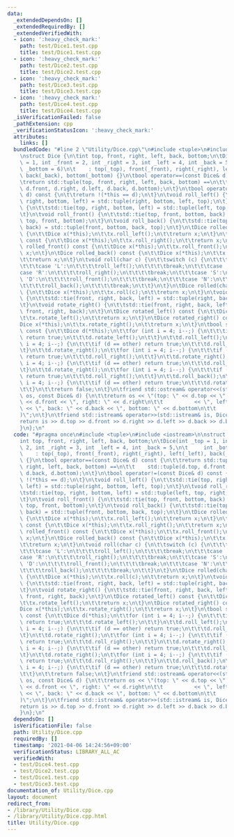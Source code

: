 ```yaml
---
data:
  _extendedDependsOn: []
  _extendedRequiredBy: []
  _extendedVerifiedWith:
  - icon: ':heavy_check_mark:'
    path: test/Dice1.test.cpp
    title: test/Dice1.test.cpp
  - icon: ':heavy_check_mark:'
    path: test/Dice2.test.cpp
    title: test/Dice2.test.cpp
  - icon: ':heavy_check_mark:'
    path: test/Dice3.test.cpp
    title: test/Dice3.test.cpp
  - icon: ':heavy_check_mark:'
    path: test/Dice4.test.cpp
    title: test/Dice4.test.cpp
  _isVerificationFailed: false
  _pathExtension: cpp
  _verificationStatusIcon: ':heavy_check_mark:'
  attributes:
    links: []
  bundledCode: "#line 2 \"Utility/Dice.cpp\"\n#include <tuple>\n#include <iostream>\n\
    \nstruct Dice {\n\tint top, front, right, left, back, bottom;\n\tDice(int _top\
    \ = 1, int _front = 2, int _right = 3, int _left = 4, int _back = 5,\n\t     int\
    \ _bottom = 6)\n\t    : top(_top), front(_front), right(_right), left(_left),\
    \ back(_back), bottom(_bottom) {}\n\tbool operator==(const Dice& d) const {\n\t\
    \treturn std::tuple(top, front, right, left, back, bottom) ==\n\t\t    std::tuple(d.top,\
    \ d.front, d.right, d.left, d.back, d.bottom);\n\t}\n\tbool operator!=(const Dice&\
    \ d) const {\n\t\treturn !(*this == d);\n\t}\n\tvoid roll_left() {\n\t\tstd::tie(top,\
    \ right, bottom, left) = std::tuple(right, bottom, left, top);\n\t}\n\tvoid roll_right()\
    \ {\n\t\tstd::tie(top, right, bottom, left) = std::tuple(left, top, right, bottom);\n\
    \t}\n\tvoid roll_front() {\n\t\tstd::tie(top, front, bottom, back) = std::tuple(back,\
    \ top, front, bottom);\n\t}\n\tvoid roll_back() {\n\t\tstd::tie(top, front, bottom,\
    \ back) = std::tuple(front, bottom, back, top);\n\t}\n\tDice rolled_left() const\
    \ {\n\t\tDice x(*this);\n\t\tx.roll_left();\n\t\treturn x;\n\t}\n\tDice rolled_right()\
    \ const {\n\t\tDice x(*this);\n\t\tx.roll_right();\n\t\treturn x;\n\t}\n\tDice\
    \ rolled_front() const {\n\t\tDice x(*this);\n\t\tx.roll_front();\n\t\treturn\
    \ x;\n\t}\n\tDice rolled_back() const {\n\t\tDice x(*this);\n\t\tx.roll_back();\n\
    \t\treturn x;\n\t}\n\tvoid roll(char c) {\n\t\tswitch (c) {\n\t\t\tcase 'W':\n\
    \t\t\tcase 'L':\n\t\t\t\troll_left();\n\t\t\t\tbreak;\n\t\t\tcase 'E':\n\t\t\t\
    case 'R':\n\t\t\t\troll_right();\n\t\t\t\tbreak;\n\t\t\tcase 'S':\n\t\t\tcase\
    \ 'D':\n\t\t\t\troll_front();\n\t\t\t\tbreak;\n\t\t\tcase 'N':\n\t\t\tcase 'U':\n\
    \t\t\t\troll_back();\n\t\t\t\tbreak;\n\t\t}\n\t}\n\tDice rolled(char c) const\
    \ {\n\t\tDice x(*this);\n\t\tx.roll(c);\n\t\treturn x;\n\t}\n\tvoid rotate_left()\
    \ {\n\t\tstd::tie(front, right, back, left) = std::tuple(right, back, left, front);\n\
    \t}\n\tvoid rotate_right() {\n\t\tstd::tie(front, right, back, left) = std::tuple(left,\
    \ front, right, back);\n\t}\n\tDice rotated_left() const {\n\t\tDice x(*this);\n\
    \t\tx.rotate_left();\n\t\treturn x;\n\t}\n\tDice rotated_right() const {\n\t\t\
    Dice x(*this);\n\t\tx.rotate_right();\n\t\treturn x;\n\t}\n\tbool same(Dice other)\
    \ const {\n\t\tDice d(*this);\n\t\tfor (int i = 4; i--;) {\n\t\t\tif (d == other)\
    \ return true;\n\t\t\td.rotate_left();\n\t\t}\n\t\td.roll_left();\n\t\tfor (int\
    \ i = 4; i--;) {\n\t\t\tif (d == other) return true;\n\t\t\td.roll_front();\n\t\
    \t}\n\t\td.rotate_right();\n\t\tfor (int i = 4; i--;) {\n\t\t\tif (d == other)\
    \ return true;\n\t\t\td.roll_right();\n\t\t}\n\t\td.rotate_right();\n\t\tfor (int\
    \ i = 4; i--;) {\n\t\t\tif (d == other) return true;\n\t\t\td.roll_front();\n\t\
    \t}\n\t\td.rotate_right();\n\t\tfor (int i = 4; i--;) {\n\t\t\tif (d == other)\
    \ return true;\n\t\t\td.roll_right();\n\t\t}\n\t\td.roll_back();\n\t\tfor (int\
    \ i = 4; i--;) {\n\t\t\tif (d == other) return true;\n\t\t\td.rotate_left();\n\
    \t\t}\n\t\treturn false;\n\t}\n\tfriend std::ostream& operator<<(std::ostream&\
    \ os, const Dice& d) {\n\t\treturn os << \"(top: \" << d.top << \", front: \"\
    \ << d.front << \", right: \" << d.right\n\t\t          << \", left: \" << d.left\
    \ << \", back: \" << d.back << \", bottom: \" << d.bottom\n\t\t          << \"\
    )\";\n\t}\n\tfriend std::istream& operator>>(std::istream& is, Dice& d) {\n\t\t\
    return is >> d.top >> d.front >> d.right >> d.left >> d.back >> d.bottom;\n\t\
    }\n};\n"
  code: "#pragma once\n#include <tuple>\n#include <iostream>\n\nstruct Dice {\n\t\
    int top, front, right, left, back, bottom;\n\tDice(int _top = 1, int _front =\
    \ 2, int _right = 3, int _left = 4, int _back = 5,\n\t     int _bottom = 6)\n\t\
    \    : top(_top), front(_front), right(_right), left(_left), back(_back), bottom(_bottom)\
    \ {}\n\tbool operator==(const Dice& d) const {\n\t\treturn std::tuple(top, front,\
    \ right, left, back, bottom) ==\n\t\t    std::tuple(d.top, d.front, d.right, d.left,\
    \ d.back, d.bottom);\n\t}\n\tbool operator!=(const Dice& d) const {\n\t\treturn\
    \ !(*this == d);\n\t}\n\tvoid roll_left() {\n\t\tstd::tie(top, right, bottom,\
    \ left) = std::tuple(right, bottom, left, top);\n\t}\n\tvoid roll_right() {\n\t\
    \tstd::tie(top, right, bottom, left) = std::tuple(left, top, right, bottom);\n\
    \t}\n\tvoid roll_front() {\n\t\tstd::tie(top, front, bottom, back) = std::tuple(back,\
    \ top, front, bottom);\n\t}\n\tvoid roll_back() {\n\t\tstd::tie(top, front, bottom,\
    \ back) = std::tuple(front, bottom, back, top);\n\t}\n\tDice rolled_left() const\
    \ {\n\t\tDice x(*this);\n\t\tx.roll_left();\n\t\treturn x;\n\t}\n\tDice rolled_right()\
    \ const {\n\t\tDice x(*this);\n\t\tx.roll_right();\n\t\treturn x;\n\t}\n\tDice\
    \ rolled_front() const {\n\t\tDice x(*this);\n\t\tx.roll_front();\n\t\treturn\
    \ x;\n\t}\n\tDice rolled_back() const {\n\t\tDice x(*this);\n\t\tx.roll_back();\n\
    \t\treturn x;\n\t}\n\tvoid roll(char c) {\n\t\tswitch (c) {\n\t\t\tcase 'W':\n\
    \t\t\tcase 'L':\n\t\t\t\troll_left();\n\t\t\t\tbreak;\n\t\t\tcase 'E':\n\t\t\t\
    case 'R':\n\t\t\t\troll_right();\n\t\t\t\tbreak;\n\t\t\tcase 'S':\n\t\t\tcase\
    \ 'D':\n\t\t\t\troll_front();\n\t\t\t\tbreak;\n\t\t\tcase 'N':\n\t\t\tcase 'U':\n\
    \t\t\t\troll_back();\n\t\t\t\tbreak;\n\t\t}\n\t}\n\tDice rolled(char c) const\
    \ {\n\t\tDice x(*this);\n\t\tx.roll(c);\n\t\treturn x;\n\t}\n\tvoid rotate_left()\
    \ {\n\t\tstd::tie(front, right, back, left) = std::tuple(right, back, left, front);\n\
    \t}\n\tvoid rotate_right() {\n\t\tstd::tie(front, right, back, left) = std::tuple(left,\
    \ front, right, back);\n\t}\n\tDice rotated_left() const {\n\t\tDice x(*this);\n\
    \t\tx.rotate_left();\n\t\treturn x;\n\t}\n\tDice rotated_right() const {\n\t\t\
    Dice x(*this);\n\t\tx.rotate_right();\n\t\treturn x;\n\t}\n\tbool same(Dice other)\
    \ const {\n\t\tDice d(*this);\n\t\tfor (int i = 4; i--;) {\n\t\t\tif (d == other)\
    \ return true;\n\t\t\td.rotate_left();\n\t\t}\n\t\td.roll_left();\n\t\tfor (int\
    \ i = 4; i--;) {\n\t\t\tif (d == other) return true;\n\t\t\td.roll_front();\n\t\
    \t}\n\t\td.rotate_right();\n\t\tfor (int i = 4; i--;) {\n\t\t\tif (d == other)\
    \ return true;\n\t\t\td.roll_right();\n\t\t}\n\t\td.rotate_right();\n\t\tfor (int\
    \ i = 4; i--;) {\n\t\t\tif (d == other) return true;\n\t\t\td.roll_front();\n\t\
    \t}\n\t\td.rotate_right();\n\t\tfor (int i = 4; i--;) {\n\t\t\tif (d == other)\
    \ return true;\n\t\t\td.roll_right();\n\t\t}\n\t\td.roll_back();\n\t\tfor (int\
    \ i = 4; i--;) {\n\t\t\tif (d == other) return true;\n\t\t\td.rotate_left();\n\
    \t\t}\n\t\treturn false;\n\t}\n\tfriend std::ostream& operator<<(std::ostream&\
    \ os, const Dice& d) {\n\t\treturn os << \"(top: \" << d.top << \", front: \"\
    \ << d.front << \", right: \" << d.right\n\t\t          << \", left: \" << d.left\
    \ << \", back: \" << d.back << \", bottom: \" << d.bottom\n\t\t          << \"\
    )\";\n\t}\n\tfriend std::istream& operator>>(std::istream& is, Dice& d) {\n\t\t\
    return is >> d.top >> d.front >> d.right >> d.left >> d.back >> d.bottom;\n\t\
    }\n};\n"
  dependsOn: []
  isVerificationFile: false
  path: Utility/Dice.cpp
  requiredBy: []
  timestamp: '2021-04-06 14:24:56+09:00'
  verificationStatus: LIBRARY_ALL_AC
  verifiedWith:
  - test/Dice4.test.cpp
  - test/Dice2.test.cpp
  - test/Dice1.test.cpp
  - test/Dice3.test.cpp
documentation_of: Utility/Dice.cpp
layout: document
redirect_from:
- /library/Utility/Dice.cpp
- /library/Utility/Dice.cpp.html
title: Utility/Dice.cpp
---
```

